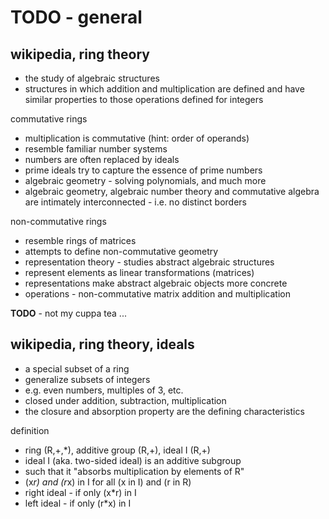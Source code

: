
<!-- ======================================================================= -->
# TODO - general

<!-- ======================================================================= -->
## wikipedia, ring theory

* the study of algebraic structures
* structures in which addition and multiplication are defined
  and have similar properties to those operations defined for integers

commutative rings

* multiplication is commutative (hint: order of operands)
* resemble familiar number systems
* numbers are often replaced by ideals
* prime ideals try to capture the essence of prime numbers
* algebraic geometry - solving polynomials, and much more
* algebraic geometry, algebraic number theory and commutative algebra
  are intimately interconnected - i.e. no distinct borders

non-commutative rings

* resemble rings of matrices
* attempts to define non-commutative geometry
* representation theory - studies abstract algebraic structures
* represent elements as linear transformations (matrices)
* representations make abstract algebraic objects more concrete
* operations - non-commutative matrix addition and multiplication

**TODO** - not my cuppa tea ...

<!-- ======================================================================= -->
## wikipedia, ring theory, ideals

* a special subset of a ring
* generalize subsets of integers
* e.g. even numbers, multiples of 3, etc.
* closed under addition, subtraction, multiplication
* the closure and absorption property are the defining characteristics

definition

* ring (R,+,*), additive group (R,+), ideal I (R,+)
* ideal I (aka. two-sided ideal) is an additive subgroup
* such that it "absorbs multiplication by elements of R"
* (x*r) and (r*x) in I for all (x in I) and (r in R)
* right ideal - if only (x*r) in I
* left ideal - if only (r*x) in I
